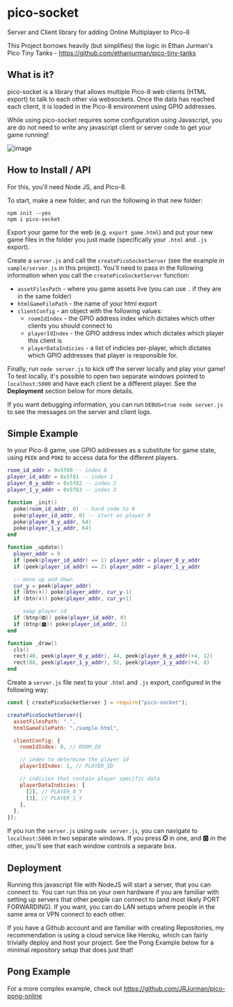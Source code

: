 # pico-socket

Server and Client library for adding Online Multiplayer to Pico-8

This Project borrows heavily (but simplifies) the logic in
Ethan Jurman's Pico Tiny Tanks - https://github.com/ethanjurman/pico-tiny-tanks

## What is it?

pico-socket is a library that allows multiple Pico-8 web clients (HTML export)
to talk to each other via websockets. Once the data has reached each client, it
is loaded in the Pico-8 environment using GPIO addresses.

While using pico-socket requires some configuration using Javascript, you are
do not need to write any javascript client or server code to get your game running!

![image](https://user-images.githubusercontent.com/326557/197946292-d650eb31-aaab-4c7b-bd58-1892cac37e02.png)


## How to Install / API

For this, you'll need Node JS, and Pico-8.

To start, make a new folder, and run the following in that new folder:

```
npm init --yes
npm i pico-socket
```

Export your game for the web (e.g. `export game.html`) and put your new game
files in the folder you just made (specifically your `.html` and `.js` export).

Create a `server.js` and call the `createPicoSocketServer`
(see the example in `sample/server.js` in this project). You'll need to pass in
the following information when you call the `createPicoSocketServer` function:

- `assetFilesPath` - where you game assets live (you can use `.` if they are in the same folder)
- `htmlGameFilePath` - the name of your html export
- `clientConfig` - an object with the following values:
  - `roomIdIndex` - the GPIO address index which dictates which other clients you should connect to
  - `playerIdIndex` - the GPIO address index which dictates which player this client is
  - `playerDataIndicies` - a list of indicies per-player, which dictates which GPIO addresses that player is responsible for.

Finally, run `node server.js` to kick off the server locally and play your game!
To test locally, it's possible to open two separate windows pointed to `localhost:5000` and have each client be a different player.
See the **Deployment** section below for more details.

If you want debugging information, you can run `DEBUG=true node server.js` to see the messages on the server and client logs.

## Simple Example

In your Pico-8 game, use GPIO addresses as a substitute for game state, using
`PEEK` and `POKE` to access data for the different players.

```lua
room_id_addr = 0x5f80 -- index 0
player_id_addr = 0x5f81 -- index 1
player_0_y_addr = 0x5f82 -- index 2
player_1_y_addr = 0x5f83 -- index 3

function _init()
  poke(room_id_addr, 0) -- hard code to 0
  poke(player_id_addr, 0) -- start as player 0
  poke(player_0_y_addr, 64)
  poke(player_1_y_addr, 64)
end

function _update()
  player_addr = 0
  if (peek(player_id_addr) == 1) player_addr = player_0_y_addr
  if (peek(player_id_addr) == 2) player_addr = player_1_y_addr

  -- move up and down
  cur_y = peek(player_addr)
  if (btn(⬆️)) poke(player_addr, cur_y-1)
  if (btn(⬇️)) poke(player_addr, cur_y+1)

  -- swap player id
  if (btnp(❎)) poke(player_id_addr, 0)
  if (btnp(🅾️)) poke(player_id_addr, 1)
end

function _draw()
  cls()
  rect(40, peek(player_0_y_addr), 44, peek(player_0_y_addr)+4, 12)
  rect(88, peek(player_1_y_addr), 92, peek(player_1_y_addr)+4, 8)
end
```

Create a `server.js` file next to your `.html` and `.js` export,
configured in the following way:

```js
const { createPicoSocketServer } = require("pico-socket");

createPicoSocketServer({
  assetFilesPath: ".",
  htmlGameFilePath: "./sample.html",

  clientConfig: {
    roomIdIndex: 0, // ROOM_ID

    // index to determine the player id
    playerIdIndex: 1, // PLAYER_ID

    // indicies that contain player specific data
    playerDataIndicies: [
      [2], // PLAYER_0_Y
      [3], // PLAYER_1_Y
    ],
  },
});
```

If you run the `server.js` using `node server.js`, you can navigate
to `localhost:5000` in two separate windows. If you press ❎ in one,
and 🅾️ in the other, you'll see that each window controls a separate
box.

## Deployment

Running this javascript file with NodeJS will start a server, that you can connect to. You can run this on your own hardware if you are familiar with setting up servers that other people can connect to (and most likely PORT FORWARDING). If you want, you can do LAN setups where people in the same area or VPN connect
to each other.

If you have a Github account and are familiar with creating Repositories, my recommendation is using a cloud
service like Heroku, which can fairly trivially deploy and host your project. See the Pong Example below
for a minimal repository setup that does just that!

## Pong Example

For a more complex example, check out https://github.com/JRJurman/pico-pong-online
